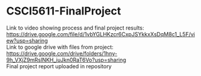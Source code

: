 # CSCI5611-FinalProject
Link to video showing process and final project results: https://drive.google.com/file/d/1vbYGLHKzcr6CxpJSYkkxXsDqM8c1_L5F/view?usp=sharing  
Link to google drive with files from project: https://drive.google.com/drive/folders/1hny-9h_VXjZ9mRslNKH_iuJkn0RaT6Vo?usp=sharing  
Final project report uploaded in repository
